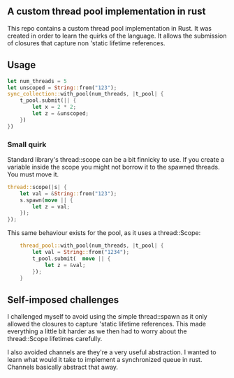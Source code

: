 ## A custom thread pool implementation in rust

This repo contains a custom thread pool implementation in Rust. It was created in order to learn the quirks of the language. It allows the submission of closures that capture non 'static lifetime references.

## Usage

``` rust
let num_threads = 5
let unscoped = String::from("123");
sync_collection::with_pool(num_threads, |t_pool| {
    t_pool.submit(|| {
        let x = 2 * 2;
        let z = &unscoped;
    })
})
```

### Small quirk
Standard library's thread::scope can be a bit finnicky to use. If you create a variable inside the scope you might not borrow it to the spawned threads. You must move it.

```rust
thread::scope(|s| {
    let val = &String::from("123");
    s.spawn(move || {
        let z = val;
    });
});
```

This same behaviour exists for the pool, as it uses a thread::Scope:

```rust
    thread_pool::with_pool(num_threads, |t_pool| {
        let val = String::from("1234");
        t_pool.submit(  move || {
            let z = &val;
        });
    }
```

## Self-imposed challenges

I challenged myself to avoid using the simple thread::spawn as it only allowed the closures to capture 'static lifetime references. This made everything a little bit harder as we then had to worry about the thread::Scope lifetimes carefully.

I also avoided channels are they're a very useful abstraction. I wanted to learn what would it take to implement a synchronized queue in rust. Channels basically abstract that away.
